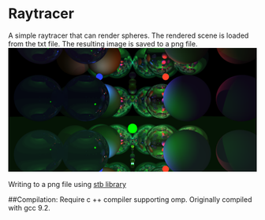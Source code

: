 # Raytracer
A simple raytracer that can render spheres. The rendered scene is loaded from the txt file. The resulting image is saved to a png file.
![Sample Image](/example.png)

Writing to a png file using [stb library](https://github.com/nothings/stb/)

##Compilation:
Require c ++ compiler supporting omp.
Originally compiled with gcc 9.2.
